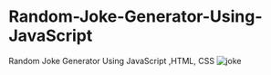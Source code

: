 # Random-Joke-Generator-Using-JavaScript
Random Joke Generator Using JavaScript ,HTML, CSS
![joke](https://github.com/ShrutiGudmewar/Random-Joke-Generator-Using-JavaScript/assets/116944253/db259d94-ca4d-4ab6-ad69-38651fa6dec6)
